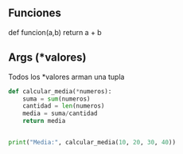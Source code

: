 ## Funciones
def funcion(a,b)
    return a + b


## Args (*valores)   
Todos los *valores arman una tupla   

```python
def calcular_media(*numeros):
    suma = sum(numeros)
    cantidad = len(numeros)
    media = suma/cantidad
    return media


print("Media:", calcular_media(10, 20, 30, 40))
 ``` 
